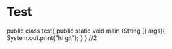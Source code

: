 # Test
public class test{
  public static void main (String [] args){
	System.out.print("hi git");
  }
}
//2
